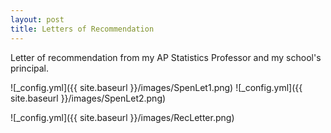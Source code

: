 ```yaml
---
layout: post
title: Letters of Recommendation
---
```

Letter of recommendation from my AP Statistics Professor and my school's principal.

![_config.yml]({{ site.baseurl }}/images/SpenLet1.png)
![_config.yml]({{ site.baseurl }}/images/SpenLet2.png)


![_config.yml]({{ site.baseurl }}/images/RecLetter.png)
